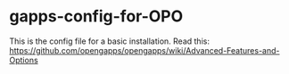 # gapps-config-for-OPO
This is the config file for a basic installation.
Read this: https://github.com/opengapps/opengapps/wiki/Advanced-Features-and-Options

